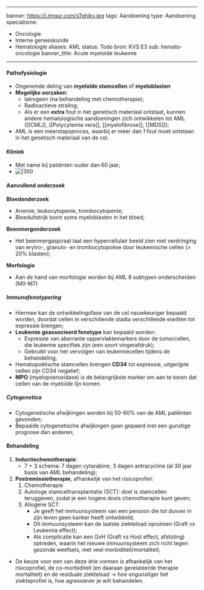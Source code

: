 
---
banner: https://i.imgur.com/sTehiky.jpg
tags: Aandoening
type: Aandoening
specialisme:
  - Oncologie
  - Interne geneeskunde
  - Hematologie
aliases: AML
status: Todo
bron: KVS E3
sub: hemato-oncologie
banner_title: Acute myeloïde leukemie
---


#### Pathofysiologie
- Ongeremde deling van **myeloïde stamcellen** of **myeloblasten** 
- **Mogelijke oorzaken**:
	- Iatrogeen (na behandeling met chemotherapie);
	- Radioactieve straling;
	- Als er een **extra** fout in het genetisch materiaal ontstaat, kunnen andere hematologische aandoeningen zich ontwikkelen tot AML ([[CML]], [[Polycytemia vera]], [[myelofibrose]], [[MDS]]);
- AML is een meerstapsproces, waarbij er meer dan 1 fout moet ontstaan in het genetisch materiaal van de cel. 

#### Kliniek
- Met name bij patiënten ouder dan 60 jaar;
- ![|350](https://i.imgur.com/9hJLCGU.png)





#### Aanvullend onderzoek
**Bloedonderzoek**
- Anemie, leukocytopenie, trombocytopenie;
- Bloeduitstrijk toont soms myeloblasten in het bloed;

**Beenmergonderzoek**
- Het beenmergaspiraat laat een hypercellulair beeld zien met verdringing van erytro-, granulo- en trombocytopoëse door leukemische cellen (> 20% blasten);

**Morfologie**
- Aan de hand van morfologie worden bij AML 8 subtypen onderscheiden (M0-M7)

##### Immunofenotypering
- Hiermee kan de ontwikkelingsfase van de cel nauwkeuriger bepaald worden, doordat cellen in verschillende stadia verschillende eiwitten tot expressie brengen;
- **Leukemie geassocieerd fenotype** kan bepaald worden: 
	- Expressie van aberrante oppervlaktemarkers door de tumorcellen, die leukemie specifiek zijn (een soort vingerafdruk);
	- Gebruikt voor het vervolgen van leukemiecellen tijdens de behandeling;
- Hematopoëtische stamcellen brengen **CD34** tot expressie, uitgerijpte cellen zijn CD34 negatief;
- **MPO** (myelopoeroxidase) is de belangrijkste marker om aan te tonen dat cellen van de myeloïde lijn komen. 

##### Cytogenetica
- Cytogenetische afwijkingen worden bij 50-60% van de AML patiënten gevonden;
- Bepaalde cytogenetische afwijkingen gaan gepaard met een gunstige prognose dan anderen;

#### Behandeling
1. **Inductiechemotherapie**:
	- 7 + 3 schema: 7 dagen cytarabine, 3 dagen antracycline (al 30 jaar basis van AML behandeling);
2. **Postremissietherapie**, afhankelijk van het risicoprofiel:
	1. Chemotherapie
	2. Autologe stamceltransplantatie (SCT): doel is stamcellen teruggeven, zodat je een hogere dosis chemotherapie kunt geven;
	3. Allogene SCT: 
		- Je geeft het immuunsysteem van een persoon die tot dusver in zijn leven geen kanker heeft ontwikkeld;
		- Dit immuunsysteem kan de laatste ziekteload opruimen (Graft vs Leukemia effect);
		- Als complicatie kan een GvH (Graft vs Host effect, afstoting) optreden, waarin het nieuwe immuunsysteem zich richt tegen gezonde weefsels, met veel morbiditeit/mortaliteit;
- De keuze voor een van deze drie vormen is afhankelijk van het risicoprofiel, de co-morbiditeit (en daaraan gerelateerde therapie mortaliteit) en de residuale ziekteload -> hoe ongunstiger het ziekteprofiel is, hoe agressiever je wilt behandelen. 




